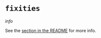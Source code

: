 # `fixities`

$info$

See the [section in the README](https://github.com/fourmolu/fourmolu#language-extensions-dependencies-and-fixities) for more info.
